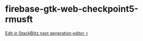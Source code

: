 # firebase-gtk-web-checkpoint5-rmusft

[Edit in StackBlitz next generation editor ⚡️](https://stackblitz.com/~/github.com/CHOBEINCHI/firebase-gtk-web-checkpoint5-rmusft)